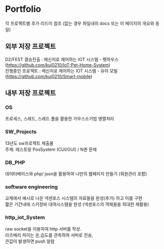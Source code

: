 # Portfolio
각 프로젝트별 추가 리드미 참조 (없는 경우 파일내의 docs 또는 이 페이지의 개요와 동일)

## 외부 저장 프로젝트
D2/FEST 결승진출 : 메신저로 제어하는 IOT 시스템 - 펫하우스
<br>(https://github.com/kuj0210/IoT-Pet-Home-System) 
<br>
진행중인 프로젝트 : 메신저로 제어하는 IOT 시스템 - 유아 모빌
<br>(https://github.com/kuj0210/Smart-mobile) 



## 내부 저장 프로젝트
### OS
프로세스, 스레드, 스레드 풀을 활용한 가우스소거법 병렬처리

### SW_Projects
13년도 sw프로젝트 제출물
<br>주제: 레스토랑 PosSystem (CUI/GUI) / N퀸 문제

### DB_PHP
데이터베이스와 php/ json을 활용하여 나만의 웹페이지 만들기 (회원관리 포함)

### software engineering
교제에서 예시로 나온 넥센포스 시스템의 자료들을 완성(추가) 하고 이를 구현
<br>짧은 기간내에 스키장비 대여시스템을 완성 (넥센포스의 객체들을 최대한 재활용)

### http_iot_System
raw socket을 이용하여 http 서버를 작성.
<br>라즈베리 파이는 온,습도를 관측하여 서버로 전송,
<br>큰값이 발생하면 push 알람

